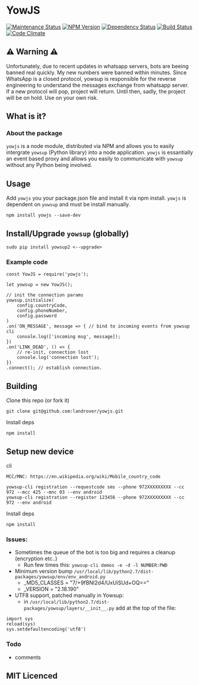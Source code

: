 # YowJS
[![Maintenance Status][status-image]][status-url] [![NPM Version][npm-image]][npm-url] [![Dependency Status][deps-image]][deps-url] [![Build Status][travis-image]][travis-url] [![Code Climate][climate-image]][climate-url]



## :warning: Warning :warning:
Unfortunately, due to recent updates in whatsapp servers, bots are beeing banned real quickly. My new numbers were banned within minutes.
Since WhatsApp is a closed protocol, yowsup is responsible for the reverse engineering to understand the messages exchange from whatsapp server.
If a new protocol will pop, project will return. Until then, sadly, the project will be on hold. Use on your own risk.

## What is it?

### About the package

`yowjs` is a node module, distributed via NPM and allows you to easily intergrate `yowsup` (Python library) into a node application. `yowjs` is essantially an event
based proxy and allows you easily to communicate with `yowsup` without any Python being involved.

## Usage

Add `yowjs` you your package.json file and install it via npm install. `yowjs` is dependent on `yowsup` and must be install manually.

```
npm install yowjs --save-dev
```

## Install/Upgrade `yowsup` (globally)
```
sudo pip install yowsup2 <--upgrade>
```

### Example code

```
const YowJS = require('yowjs');

let yowsup = new YowJS();

// init the connection params
yowsup.initialize(
    config.countryCode,
    config.phoneNumber,
    config.password
)
.on('ON_MESSAGE', message => { // bind to incoming events from yowsup cli
    console.log(['incoming msg', message]);
})
.on('LINK_DEAD', () => {
    // re-init, connection lost
    console.log('connection lost');
})
.connect(); // establish connection.
```


## Building
Clone this repo (or fork it)
```
git clone git@github.com:landrover/yowjs.git
```
Install deps
```
npm install
```

## Setup new device
cli
```
MCC/MNC: https://en.wikipedia.org/wiki/Mobile_country_code

yowsup-cli registration --requestcode sms --phone 972XXXXXXXXX --cc 972 --mcc 425 --mnc 03 --env android
yowsup-cli registration --register 123456 --phone 972XXXXXXXXX --cc 972 --env android
```
Install deps
```
npm install
```

### Issues:
 * Sometimes the queue of the bot is too big and requires a cleanup (encryption etc..)
   * Run few times this: `yowsup-cli demos -e -d -l NUMBER:PWD`
 * Minimum version bump `/usr/local/lib/python2.7/dist-packages/yowsup/env/env_android.py`
   * _MD5_CLASSES = "7/+9fBNI2d4/UxUiSUd+OQ=="
   * _VERSION = "2.18.190"
 * UTF8 support, patched manually in Yowsup:
   * in `/usr/local/lib/python2.7/dist-packages/yowsup/layers/__init__.py` add at the top of the file:
```
import sys
reload(sys)
sys.setdefaultencoding('utf8')
```

### Todo
 * comments

## MIT Licenced

[npm-url]: https://npmjs.org/package/yowjs
[npm-image]: https://img.shields.io/npm/v/yowjs.svg?style=flat

[travis-url]: https://travis-ci.org/LandRover/YowJS
[travis-image]: https://img.shields.io/travis/LandRover/YowJS.svg?style=flat

[deps-url]: https://gemnasium.com/LandRover/YowJS
[deps-image]: https://img.shields.io/gemnasium/LandRover/YowJS.svg?style=flat

[climate-url]: https://codeclimate.com/github/LandRover/YowJS
[climate-image]: https://img.shields.io/codeclimate/github/LandRover/YowJS.svg?style=flat

[status-url]: https://github.com/LandRover/YowJS/pulse
[status-image]: https://img.shields.io/maintenance/yes/2017.svg?style=flat
